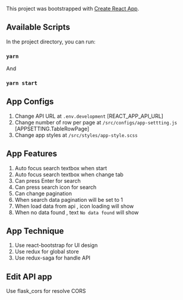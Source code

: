 This project was bootstrapped with [Create React App](https://github.com/facebook/create-react-app).

## Available Scripts

In the project directory, you can run:

### `yarn`

And

### `yarn start`

## App Configs

1. Change API URL at `.env.development` [REACT_APP_API_URL]
2. Change number of row per page at `/src/configs/app-settting.js` [APPSETTING.TableRowPage]
3. Change app styles at `/src/styles/app-style.scss`

## App Features

1. Auto focus search textbox when start
2. Auto focus search textbox when change tab
3. Can press Enter for search
4. Can press search icon for search
5. Can change pagination
6. When search data pagination will be set to 1
7. When load data from api , icon loading will show
8. When no data found , text `No data found` will show

## App Technique

1. Use react-bootstrap for UI design
2. Use redux for global store
3. Use redux-saga for handle API

## Edit API app

Use flask_cors for resolve CORS
